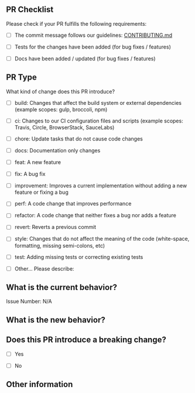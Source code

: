 <!-- https://github.com/angular/angular/edit/main/.github/PULL_REQUEST_TEMPLATE.md -->
## PR Checklist
Please check if your PR fulfills the following requirements:

- [ ] The commit message follows our guidelines: [CONTRIBUTING.md](CONTRIBUTING.md)
- [ ] Tests for the changes have been added (for bug fixes / features)
- [ ] Docs have been added / updated (for bug fixes / features)


## PR Type
What kind of change does this PR introduce?

<!-- Please check the one that applies to this PR using "x". -->

- [ ] build: Changes that affect the build system or external dependencies (example scopes: gulp, broccoli, npm)
- [ ] ci: Changes to our CI configuration files and scripts (example scopes: Travis, Circle, BrowserStack, SauceLabs)
- [ ] chore: Update tasks that do not cause code changes
- [ ] docs: Documentation only changes
- [ ] feat: A new feature
- [ ] fix: A bug fix
- [ ] improvement: Improves a current implementation without adding a new feature or fixing a bug
- [ ] perf: A code change that improves performance
- [ ] refactor: A code change that neither fixes a bug nor adds a feature
- [ ] revert: Reverts a previous commit
- [ ] style: Changes that do not affect the meaning of the code (white-space, formatting, missing semi-colons, etc)
- [ ] test: Adding missing tests or correcting existing tests
- [ ] Other... Please describe:


## What is the current behavior?
<!-- Please describe the current behavior that you are modifying, or link to a relevant issue. -->

Issue Number: N/A


## What is the new behavior?


## Does this PR introduce a breaking change?

- [ ] Yes
- [ ] No


<!-- If this PR contains a breaking change, please describe the impact and migration path for existing applications below. -->


## Other information